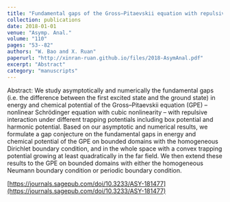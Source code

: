 ```yaml
---
title: "Fundamental gaps of the Gross–Pitaevskii equation with repulsive interaction"
collection: publications
date: 2018-01-01
venue: "Asymp. Anal."
volume: "110"
pages: "53--82"
authors: "W. Bao and X. Ruan"
paperurl: "http://xinran-ruan.github.io/files/2018-AsymAnal.pdf"
excerpt: "Abstract"
category: "manuscripts"
---
```

Abstract: We study asymptotically and numerically the fundamental gaps (i.e. the difference between the first excited state and the ground state) in energy and chemical potential of the Gross–Pitaevskii equation (GPE) – nonlinear Schrödinger equation with cubic nonlinearity – with repulsive interaction under different trapping potentials including box potential and harmonic potential. Based on our asymptotic and numerical results, we formulate a gap conjecture on the fundamental gaps in energy and chemical potential of the GPE on bounded domains with the homogeneous Dirichlet boundary condition, and in the whole space with a convex trapping potential growing at least quadratically in the far field. We then extend these results to the GPE on bounded domains with either the homogeneous Neumann boundary condition or periodic boundary condition.

[https://journals.sagepub.com/doi/10.3233/ASY-181477](https://journals.sagepub.com/doi/10.3233/ASY-181477)
